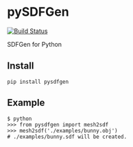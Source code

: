 # pySDFGen

[![Build Status](https://github.com/iory/pysdfgen/actions/workflows/test.yml/badge.svg?branch=main)](https://github.com/iory/pysdfgen/actions)

SDFGen for Python

## Install

```
pip install pysdfgen
```

## Example

```
$ python
>>> from pysdfgen import mesh2sdf
>>> mesh2sdf('./examples/bunny.obj')
# ./examples/bunny.sdf will be created.
```
